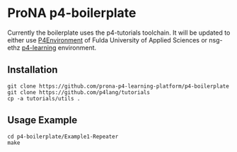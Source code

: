 # ProNA p4-boilerplate

Currently the boilerplate uses the p4-tutorials toolchain. It will be updated to either use [P4Environment](https://gitlab.cs.hs-fulda.de/flowrouting/p4environment) of Fulda University of Applied Sciences or nsg-ethz [p4-learning](https://github.com/nsg-ethz/p4-learning) environment.

## Installation

```
git clone https://github.com/prona-p4-learning-platform/p4-boilerplate
git clone https://github.com/p4lang/tutorials
cp -a tutorials/utils .
```

## Usage Example

```
cd p4-boilerplate/Example1-Repeater
make
```
